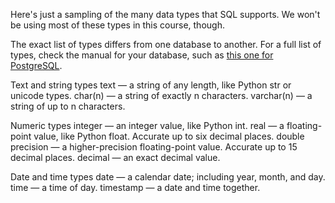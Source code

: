 Here's just a sampling of the many data types that SQL supports. We won't be using most of these types in this course, though.

The exact list of types differs from one database to another. For a full list of types, check the manual for your database, such as [this one for PostgreSQL](https://www.postgresql.org/docs/9.4/static/datatype.html).

Text and string types
text — a string of any length, like Python str or unicode types.
char(n) — a string of exactly n characters.
varchar(n) — a string of up to n characters.

Numeric types
integer — an integer value, like Python int.
real — a floating-point value, like Python float. Accurate up to six decimal places.
double precision — a higher-precision floating-point value. Accurate up to 15 decimal places.
decimal — an exact decimal value.

Date and time types
date — a calendar date; including year, month, and day.
time — a time of day.
timestamp — a date and time together.